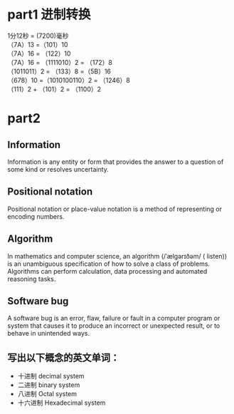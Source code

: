 # part1 进制转换
1分12秒 = (7200)毫秒<br>
（7A）13 =（101）10<br>
（7A）16 = （122）10<br>
（7A）16 = （1111010）2 = （172）8<br>
（1011011）2 = （133）8 =（5B）16<br>
（678）10 =（1010100110）2 = （1246）8<br>
（111）2 + （101）2 = （1100）2<br>

# part2 
## Information 
Information is any entity or form that provides the answer to a question of some kind or resolves uncertainty.
## Positional notation
Positional notation or place-value notation is a method of representing or encoding numbers. 
## Algorithm
In mathematics and computer science, an algorithm (/ˈælɡərɪðəm/ ( listen)) is an unambiguous specification of how to solve a class of problems. Algorithms can perform calculation, data processing and automated reasoning tasks. 
## Software bug
A software bug is an error, flaw, failure or fault in a computer program or system that causes it to produce an incorrect or unexpected result, or to behave in unintended ways. 

## 写出以下概念的英文单词：
* 十进制 decimal system
* 二进制 binary system
* 八进制 Octal  system
* 十六进制 Hexadecimal system


